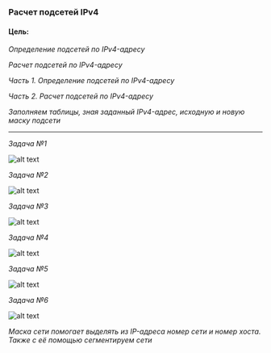 ### Расчет подсетей IPv4

#### Цель:
*Определение подсетей по IPv4-адресу*

*Расчет подсетей по IPv4-адресу*


*Часть 1. Определение подсетей по IPv4-адресу*

*Часть 2. Расчет подсетей по IPv4-адресу*


*Заполняем таблицы, зная заданный IPv4-адрес, исходную и новую маску подсети*


___

*Задача №1*

![alt text](https://github.com/Eliminir/OTUSLABS/blob/Labs/LAB3/1.JPG)

*Задача №2*

![alt text](https://github.com/Eliminir/OTUSLABS/blob/Labs/LAB3/2.JPG)

*Задача №3*

![alt text](https://github.com/Eliminir/OTUSLABS/blob/Labs/LAB3/3.JPG)

*Задача №4*

![alt text](https://github.com/Eliminir/OTUSLABS/blob/Labs/LAB3/4.JPG)

*Задача №5*

![alt text](https://github.com/Eliminir/OTUSLABS/blob/Labs/LAB3/5.JPG)

*Задача №6*

![alt text](https://github.com/Eliminir/OTUSLABS/blob/Labs/LAB3/6.JPG)


*Маска сети помогает выделять из IP-адреса номер сети и номер хоста. Также с её помощью сегментируем сети*
